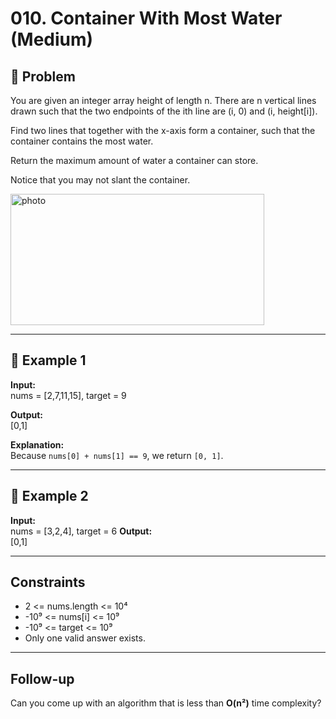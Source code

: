 # 010.  Container With Most Water (Medium)

## 📌 Problem
You are given an integer array height of length n. There are n vertical lines drawn such that the two endpoints of the ith line are (i, 0) and (i, height[i]).

Find two lines that together with the x-axis form a container, such that the container contains the most water.

Return the maximum amount of water a container can store.

Notice that you may not slant the container.


<img width="406" height="210" alt="photo" src="https://github.com/user-attachments/assets/9c9835c8-56b2-4575-960c-eb0f642f4b45" />

---

## 🔹 Example 1
**Input:**  
nums = [2,7,11,15], target = 9

**Output:**  
[0,1]

**Explanation:**  
Because `nums[0] + nums[1] == 9`, we return `[0, 1]`.

---

## 🔹 Example 2
**Input:**  
nums = [3,2,4], target = 6
**Output:**  
[0,1]

---

## Constraints
- 2 <= nums.length <= 10⁴  
- -10⁹ <= nums[i] <= 10⁹  
- -10⁹ <= target <= 10⁹  
- Only one valid answer exists.  

---

## Follow-up
Can you come up with an algorithm that is less than **O(n²)** time complexity?
